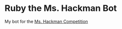 # Ruby the Ms. Hackman Bot
My bot for the [Ms. Hackman Competition](https://booking.riddles.io/competitions/ms.-hack-man)
